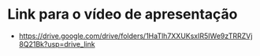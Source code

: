 # Link para o vídeo de apresentação

- https://drive.google.com/drive/folders/1HaTlh7XXUKsxIR5IWe9zTRRZVj8Q21Bk?usp=drive_link
